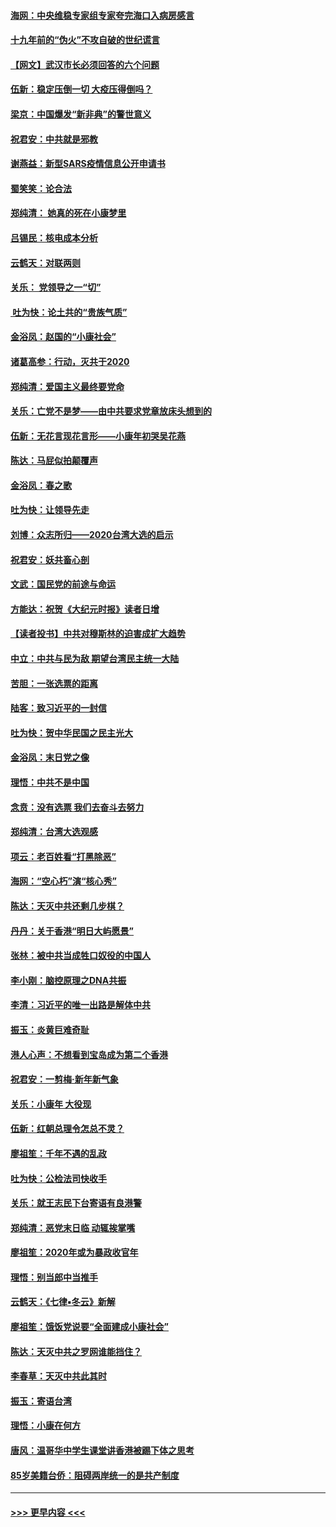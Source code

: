 #### [海网：中央维稳专家组专家夸完海口入病房感言](../pages/nsc993/n11815138.md?t=01240011) 
#### [十九年前的“伪火”不攻自破的世纪谎言](../pages/nsc993/n11813238.md?t=01240011) 
#### [【网文】武汉市长必须回答的六个问题](../pages/nsc993/n11813848.md?t=01240011) 
#### [伍新：稳定压倒一切 大疫压得倒吗？](../pages/nsc993/n11812634.md?t=01240011) 
#### [梁京：中国爆发“新非典”的警世意义](../pages/nsc993/n11812554.md?t=01240011) 
#### [祝君安：中共就是邪教](../pages/nsc993/n11812431.md?t=01240011) 
#### [谢燕益：新型SARS疫情信息公开申请书](../pages/nsc993/n11808840.md?t=01240011) 
#### [蜀笑笑：论合法](../pages/nsc993/n11808064.md?t=01240011) 
#### [郑纯清： 她真的死在小康梦里](../pages/nsc993/n11806623.md?t=01240011) 
#### [吕锡民：核电成本分析](../pages/nsc993/n11806284.md?t=01240011) 
#### [云鹤天：对联两则](../pages/nsc993/n11805957.md?t=01240011) 
#### [关乐： 党领导之一“切”](../pages/nsc993/n11804505.md?t=01240011) 
#### [ 吐为快：论土共的“贵族气质”](../pages/nsc993/n11804490.md?t=01240011) 
#### [金浴凤：赵国的“小康社会”](../pages/nsc993/n11804452.md?t=01240011) 
#### [诸葛高参：行动，灭共于2020](../pages/nsc993/n11804120.md?t=01240011) 
#### [郑纯清：爱国主义最终要党命](../pages/nsc993/n11802197.md?t=01240011) 
#### [关乐：亡党不是梦——由中共要求党章放床头想到的](../pages/nsc993/n11802156.md?t=01240011) 
#### [伍新：无花言现花言形——小康年初哭吴花燕](../pages/nsc993/n11800044.md?t=01240011) 
#### [陈达：马屁似拍颠覆声](../pages/nsc993/n11800010.md?t=01240011) 
#### [金浴凤：春之歌](../pages/nsc993/n11797687.md?t=01240011) 
#### [吐为快：让领导先走](../pages/nsc993/n11797512.md?t=01240011) 
#### [刘博：众志所归——2020台湾大选的启示](../pages/nsc993/n11796878.md?t=01240011) 
#### [祝君安：妖共畜心剖](../pages/nsc993/n11794273.md?t=01240011) 
#### [文武：国民党的前途与命运](../pages/nsc993/n11794198.md?t=01240011) 
#### [方能达：祝贺《大纪元时报》读者日增](../pages/nsc993/n11793807.md?t=01240011) 
#### [【读者投书】中共对穆斯林的迫害成扩大趋势](../pages/nsc993/n11791371.md?t=01240011) 
#### [中立：中共与民为敌 期望台湾民主统一大陆](../pages/nsc993/n11790392.md?t=01240011) 
#### [苦胆：一张选票的距离](../pages/nsc993/n11788914.md?t=01240011) 
#### [陆客：致习近平的一封信](../pages/nsc993/n11788867.md?t=01240011) 
#### [吐为快：贺中华民国之民主光大](../pages/nsc993/n11788618.md?t=01240011) 
#### [金浴凤：末日党之像](../pages/nsc993/n11787475.md?t=01240011) 
#### [理悟：中共不是中国](../pages/nsc993/n11787463.md?t=01240011) 
#### [念贲：没有选票  我们去奋斗去努力](../pages/nsc993/n11787398.md?t=01240011) 
#### [郑纯清：台湾大选观感](../pages/nsc993/n11786210.md?t=01240011) 
#### [项云：老百姓看“打黑除恶”](../pages/nsc993/n11785398.md?t=01240011) 
#### [海网：“空心朽”演“核心秀”](../pages/nsc993/n11783874.md?t=01240011) 
#### [陈达：天灭中共还剩几步棋？](../pages/nsc993/n11783719.md?t=01240011) 
#### [丹丹：关于香港“明日大屿愿景”](../pages/nsc993/n11783273.md?t=01240011) 
#### [张林：被中共当成牲口奴役的中国人](../pages/nsc993/n11782397.md?t=01240011) 
#### [李小刚：脑控原理之DNA共振](../pages/nsc993/n11780962.md?t=01240011) 
#### [李清：习近平的唯一出路是解体中共](../pages/nsc993/n11780866.md?t=01240011) 
#### [振玉：炎黄巨难奇耻](../pages/nsc993/n11779632.md?t=01240011) 
#### [港人心声：不想看到宝岛成为第二个香港](../pages/nsc993/n11778817.md?t=01240011) 
#### [祝君安：一剪梅‧新年新气象](../pages/nsc993/n11776340.md?t=01240011) 
#### [关乐：小康年 大役现](../pages/nsc993/n11774213.md?t=01240011) 
#### [伍新：红朝总理令怎总不灵？](../pages/nsc993/n11770813.md?t=01240011) 
#### [廖祖笙：千年不遇的乱政](../pages/nsc993/n11770373.md?t=01240011) 
#### [吐为快：公检法司快收手](../pages/nsc993/n11770359.md?t=01240011) 
#### [关乐：就王志民下台寄语有良港警](../pages/nsc993/n11769903.md?t=01240011) 
#### [郑纯清：恶党末日临 动辄挨掌嘴](../pages/nsc993/n11769356.md?t=01240011) 
#### [廖祖笙：2020年或为暴政收官年](../pages/nsc993/n11768216.md?t=01240011) 
#### [理悟：别当郎中当推手](../pages/nsc993/n11768243.md?t=01240011) 
#### [云鹤天：《七律▪冬云》新解](../pages/nsc993/n11768204.md?t=01240011) 
#### [廖祖笙：饿饭党说要“全面建成小康社会”](../pages/nsc993/n11767482.md?t=01240011) 
#### [陈达：天灭中共之罗网谁能挡住？](../pages/nsc993/n11767465.md?t=01240011) 
#### [李春草：天灭中共此其时](../pages/nsc993/n11767452.md?t=01240011) 
#### [振玉：寄语台湾](../pages/nsc993/n11767432.md?t=01240011) 
#### [理悟：小康在何方](../pages/nsc993/n11767394.md?t=01240011) 
#### [唐风：温哥华中学生课堂讲香港被踢下体之思考](../pages/nsc993/n11766848.md?t=01240011) 
#### [85岁美籍台侨：阻碍两岸统一的是共产制度](../pages/nsc993/n11765043.md?t=01240011) 

----
#### [ >>> 更早内容 <<< ](../indexes/nsc993-earlier.md)
